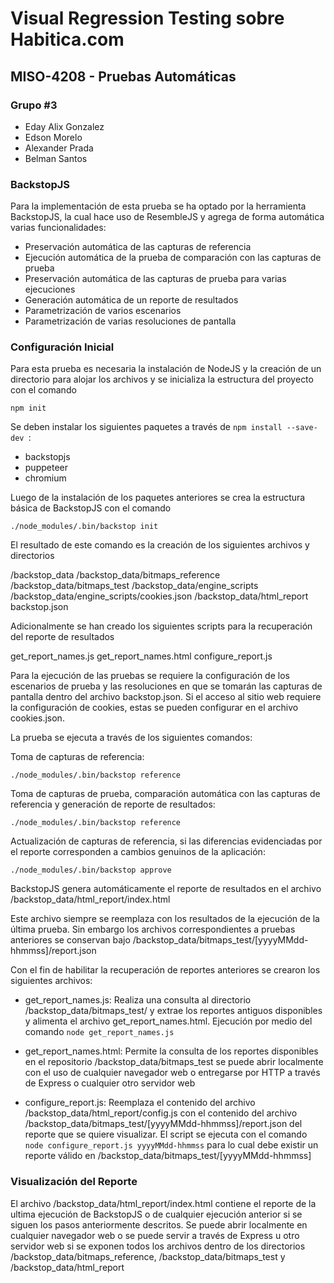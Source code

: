 # Visual Regression Testing sobre Habitica.com
## MISO-4208 - Pruebas Automáticas
### Grupo #3
* Eday Alix Gonzalez
* Edson Morelo
* Alexander Prada
* Belman Santos

### BackstopJS

Para la implementación de esta prueba se ha optado por la herramienta BackstopJS, la cual hace uso de ResembleJS y agrega de forma automática varias funcionalidades:

* Preservación automática de las capturas de referencia
* Ejecución automática de la prueba de comparación con las capturas de prueba
* Preservación automática de las capturas de prueba para varias ejecuciones
* Generación automática de un reporte de resultados
* Parametrización de varios escenarios
* Parametrización de varias resoluciones de pantalla

### Configuración Inicial
Para esta prueba es necesaria la instalación de NodeJS y la creación de un directorio para alojar los archivos y se inicializa la estructura del proyecto con el comando

`npm init`

Se deben instalar los siguientes paquetes a través de `npm install --save-dev `:
* backstopjs
* puppeteer
* chromium

Luego de la instalación de los paquetes anteriores se crea la estructura básica de BackstopJS con el comando

`./node_modules/.bin/backstop init`

El resultado de este comando es la creación de los siguientes archivos y directorios

/backstop_data
/backstop_data/bitmaps_reference
/backstop_data/bitmaps_test
/backstop_data/engine_scripts
/backstop_data/engine_scripts/cookies.json
/backstop_data/html_report
backstop.json

Adicionalmente se han creado los siguientes scripts para la recuperación del reporte de resultados

get_report_names.js
get_report_names.html
configure_report.js

Para la ejecución de las pruebas se requiere la configuración de los escenarios de prueba y las resoluciones en que se tomarán las capturas de pantalla dentro del archivo backstop.json. Si el acceso al sitio web requiere la configuración de cookies, estas se pueden configurar en el archivo cookies.json.

La prueba se ejecuta a través de los siguientes comandos:

Toma de capturas de referencia:

`./node_modules/.bin/backstop reference`

Toma de capturas de prueba, comparación automática con las capturas de referencia y generación de reporte de resultados:

`./node_modules/.bin/backstop reference`

Actualización de capturas de referencia, si las diferencias evidenciadas por el reporte corresponden a cambios genuinos de la aplicación:

`./node_modules/.bin/backstop approve`

BackstopJS genera automáticamente el reporte de resultados en el archivo /backstop_data/html_report/index.html

Este archivo siempre se reemplaza con los resultados de la ejecución de la última prueba. Sin embargo los archivos correspondientes a pruebas anteriores se conservan bajo /backstop_data/bitmaps_test/[yyyyMMdd-hhmmss]/report.json

Con el fin de habilitar la recuperación de reportes anteriores se crearon los siguientes archivos:

* get_report_names.js: Realiza una consulta al directorio /backstop_data/bitmaps_test/ y extrae los reportes antiguos disponibles y alimenta el archivo get_report_names.html. Ejecución por medio del comando `node get_report_names.js`

* get_report_names.html: Permite la consulta de los reportes disponibles en el repositorio /backstop_data/bitmaps_test se puede abrir localmente con el uso de cualquier navegador web o entregarse por HTTP a través de Express o cualquier otro servidor web

* configure_report.js: Reemplaza el contenido del archivo /backstop_data/html_report/config.js con el contenido del archivo /backstop_data/bitmaps_test/[yyyyMMdd-hhmmss]/report.json del reporte que se quiere visualizar. El script se ejecuta con el comando `node configure_report.js yyyyMMdd-hhmmss` para lo cual debe existir un reporte válido en /backstop_data/bitmaps_test/[yyyyMMdd-hhmmss]

### Visualización del Reporte

El archivo /backstop_data/html_report/index.html contiene el reporte de la ultima ejecución de BackstopJS o de cualquier ejecución anterior si se siguen los pasos anteriormente descritos. Se puede abrir localmente en cualquier navegador web o se puede servir a través de Express u otro servidor web si se exponen todos los archivos dentro de los directorios /backstop_data/bitmaps_reference, /backstop_data/bitmaps_test y /backstop_data/html_report
